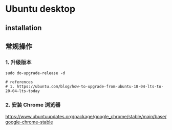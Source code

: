 # Ubuntu desktop

## installation

## 常规操作

### 1. 升级版本

``` shell
sudo do-upgrade-release -d

# references
# 1. https://ubuntu.com/blog/how-to-upgrade-from-ubuntu-18-04-lts-to-20-04-lts-today
```

### 2. 安装 Chrome 浏览器

https://www.ubuntuupdates.org/package/google_chrome/stable/main/base/google-chrome-stable
